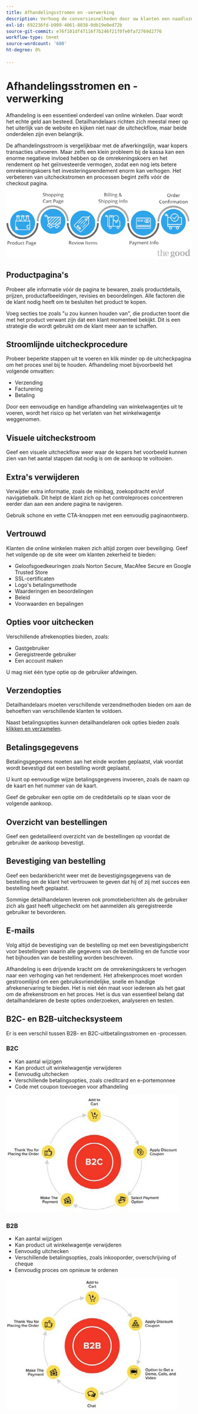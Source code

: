 ```yaml
---
title: Afhandelingsstromen en -verwerking
description: Verhoog de conversiesnelheden door uw klanten een naadloze kassa te bieden.
exl-id: 692236fd-b909-4061-8038-0db19e0ed72b
source-git-commit: e76f101df47116f7b246f21f0fe0fa72769d2776
workflow-type: tm+mt
source-wordcount: '680'
ht-degree: 0%

---
```


# Afhandelingsstromen en -verwerking

Afhandeling is een essentieel onderdeel van online winkelen. Daar wordt het echte geld aan besteed. Detailhandelaars richten zich meestal meer op het uiterlijk van de website en kijken niet naar de uitcheckflow, maar beide onderdelen zijn even belangrijk.

De afhandelingsstroom is vergelijkbaar met de afwerkingslijn, waar kopers transacties uitvoeren. Maar zelfs een klein probleem bij de kassa kan een enorme negatieve invloed hebben op de omrekeningskoers en het rendement op het geïnvesteerde vermogen, zodat een nog iets betere omrekeningskoers het investeringsrendement enorm kan verhogen. Het verbeteren van uitcheckstromen en processen begint zelfs vóór de checkout pagina.

![Stroomdiagram van het proces van de controle](../../assets/playbooks/checkout-diagram.png)

## Productpagina&#39;s

Probeer alle informatie vóór de pagina te bewaren, zoals productdetails, prijzen, productafbeeldingen, revisies en beoordelingen. Alle factoren die de klant nodig heeft om te besluiten het product te kopen.

Voeg secties toe zoals &quot;u zou kunnen houden van&quot;, die producten toont die met het product verwant zijn dat een klant momenteel bekijkt. Dit is een strategie die wordt gebruikt om de klant meer aan te schaffen.

## Stroomlijnde uitcheckprocedure

Probeer beperkte stappen uit te voeren en klik minder op de uitcheckpagina om het proces snel bij te houden. Afhandeling moet bijvoorbeeld het volgende omvatten:

- Verzending
- Facturering
- Betaling

Door een eenvoudige en handige afhandeling van winkelwagentjes uit te voeren, wordt het risico op het verlaten van het winkelwagentje weggenomen.

## Visuele uitcheckstroom

Geef een visuele uitcheckflow weer waar de kopers het voorbeeld kunnen zien van het aantal stappen dat nodig is om de aankoop te voltooien.

## Extra&#39;s verwijderen

Verwijder extra informatie, zoals de minibag, zoekopdracht en/of navigatiebalk. Dit helpt de klant zich op het controleproces concentreren eerder dan aan een andere pagina te navigeren.

Gebruik schone en vette CTA-knoppen met een eenvoudig paginaontwerp.

## Vertrouwd

Klanten die online winkelen maken zich altijd zorgen over beveiliging. Geef het volgende op de site weer om klanten zekerheid te bieden:

- Geloofsgoedkeuringen zoals Norton Secure, MacAfee Secure en Google Trusted Store
- SSL-certificaten
- Logo&#39;s betalingsmethode
- Waarderingen en beoordelingen
- Beleid
- Voorwaarden en bepalingen

## Opties voor uitchecken

Verschillende afrekenopties bieden, zoals:

- Gastgebruiker
- Geregistreerde gebruiker
- Een account maken

U mag niet één type optie op de gebruiker afdwingen.

## Verzendopties

Detailhandelaars moeten verschillende verzendmethoden bieden om aan de behoeften van verschillende klanten te voldoen.

Naast betalingsopties kunnen detailhandelaren ook opties bieden zoals [klikken en verzamelen](click-collect.md).

## Betalingsgegevens

Betalingsgegevens moeten aan het einde worden geplaatst, vlak voordat wordt bevestigd dat een bestelling wordt geplaatst.

U kunt op eenvoudige wijze betalingsgegevens invoeren, zoals de naam op de kaart en het nummer van de kaart.

Geef de gebruiker een optie om de creditdetails op te slaan voor de volgende aankoop.

## Overzicht van bestellingen

Geef een gedetailleerd overzicht van de bestellingen op voordat de gebruiker de aankoop bevestigt.

## Bevestiging van bestelling

Geef een bedankbericht weer met de bevestigingsgegevens van de bestelling om de klant het vertrouwen te geven dat hij of zij met succes een bestelling heeft geplaatst.

Sommige detailhandelaren leveren ook promotieberichten als de gebruiker zich als gast heeft uitgecheckt om het aanmelden als geregistreerde gebruiker te bevorderen.

## E-mails

Volg altijd de bevestiging van de bestelling op met een bevestigingsbericht voor bestellingen waarin alle gegevens van de bestelling en de functie voor het bijhouden van de bestelling worden beschreven.

Afhandeling is een drijvende kracht om de omrekeningskoers te verhogen naar een verhoging van het rendement. Het afrekenproces moet worden gestroomlijnd om een gebruiksvriendelijke, snelle en handige afrekenervaring te bieden. Het is niet één maat voor iedereen als het gaat om de afrekenstroom en het proces. Het is dus van essentieel belang dat detailhandelaren de beste opties onderzoeken, analyseren en testen.

## B2C- en B2B-uitchecksysteem

Er is een verschil tussen B2B- en B2C-uitbetalingsstromen en -processen.

### B2C

- Kan aantal wijzigen
- Kan product uit winkelwagentje verwijderen
- Eenvoudig uitchecken
- Verschillende betalingsopties, zoals creditcard en e-portemonnee
- Code met coupon toevoegen voor afhandeling

![B2C-uitcheckdiagram](../../assets/playbooks/checkout-b2c.png)

### B2B

- Kan aantal wijzigen
- Kan product uit winkelwagentje verwijderen
- Eenvoudig uitchecken
- Verschillende betalingsopties, zoals inkooporder, overschrijving of cheque
- Eenvoudig proces om opnieuw te ordenen

![B2B-uitcheckdiagram](../../assets/playbooks/checkout-b2b.png)
